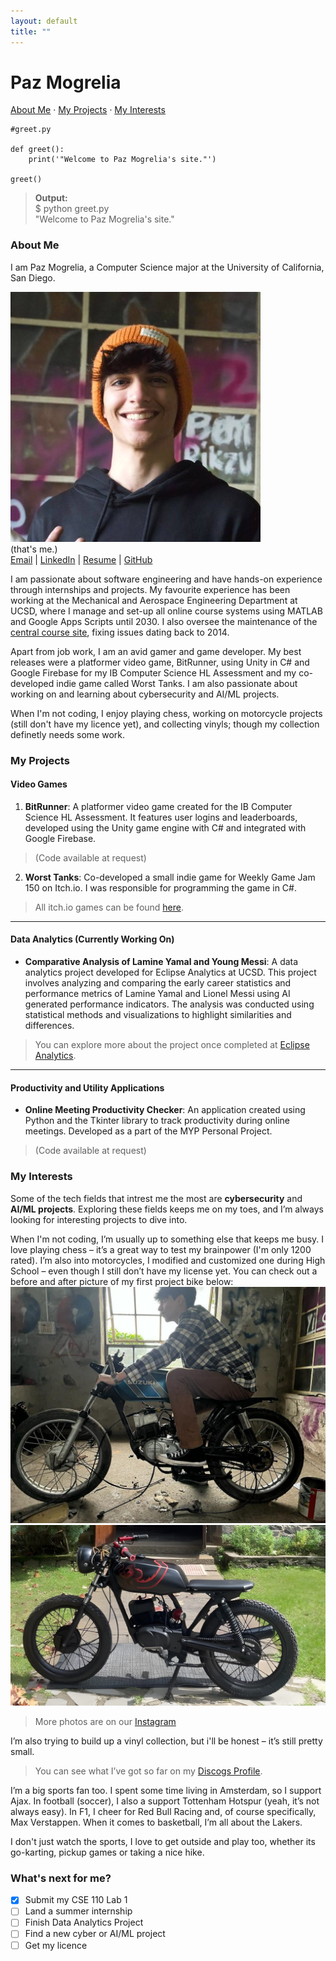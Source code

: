 ```yaml
---
layout: default
title: ""
---
```



<p align="center">

# Paz Mogrelia  
[About Me](#about-me) · [My Projects](#my-projects) · [My Interests](#my-interests)  

</p>

```
#greet.py

def greet():
    print('"Welcome to Paz Mogrelia's site."')

greet()
```
> **Output:** <br>
> $ python greet.py <br>
> "Welcome to Paz Mogrelia's site."
> 

### About Me
<p>  
I am Paz Mogrelia, a Computer Science major at the University of California, San Diego.
<p align="center">

![Headshot](./headshot.jpg)  
(that's me.)<br>
[Email](mailto:pmogrelia@ucsd.edu) | [LinkedIn](http://linkedin.com/in/pazmogrelia) | [Resume](./resume.jpg)  | [GitHub](https://github.com/pmogrelia)

</p>


I am passionate about software engineering and have hands-on experience through internships and projects. My favourite experience has been working at the Mechanical and Aerospace Engineering Department at UCSD, where I manage and set-up all online course systems using MATLAB and Google Apps Scripts until 2030. I also oversee the maintenance of the [central course site](https://mae156b.ucsd.edu/), fixing issues dating back to 2014.

Apart from job work, I am an avid gamer and game developer. My best releases were a platformer video game, BitRunner, using Unity in C# and Google Firebase for my IB Computer Science HL Assessment and my co-developed indie game called Worst Tanks. I am also passionate about working on and learning about cybersecurity and AI/ML projects.

When I'm not coding, I enjoy playing chess, working on motorcycle projects (still don't have my licence yet), and collecting vinyls; though my collection definetly needs some work.

</p>

### My Projects  

#### Video Games  

1. **BitRunner**: A platformer video game created for the IB Computer Science HL Assessment. It features user logins and leaderboards, developed using the Unity game engine with C# and integrated with Google Firebase. 
> (Code available at request)  
2. **Worst Tanks**: Co-developed a small indie game for Weekly Game Jam 150 on Itch.io. I was responsible for programming the game in C#. 
> All itch.io games can be found [here](https://brrrrrr.itch.io/). 

---

#### Data Analytics (Currently Working On)  
- **Comparative Analysis of Lamine Yamal and Young Messi**: A data analytics project developed for Eclipse Analytics at UCSD. This project involves analyzing and comparing the early career statistics and performance metrics of Lamine Yamal and Lionel Messi using AI generated performance indicators. The analysis was conducted using statistical methods and visualizations to highlight similarities and differences. 
>You can explore more about the project once completed at [Eclipse Analytics](https://eclipseanalytics.org).  

---

#### Productivity and Utility Applications  
- **Online Meeting Productivity Checker**: An application created using Python and the Tkinter library to track productivity during online meetings. Developed as a part of the MYP Personal Project. 
> (Code available at request)  
  
### My Interests  
 
Some of the tech fields that intrest me the most are **cybersecurity** and **AI/ML projects**. Exploring these fields keeps me on my toes, and I’m always looking for interesting projects to dive into.  

When I'm not coding, I’m usually up to something else that keeps me busy. I love playing chess – it’s a great way to test my brainpower (I'm only 1200 rated). I’m also into motorcycles, I modified and customized one during High School – even though I still don’t have my license yet. You can check out a before and after picture of my first project bike below:  
![Before Modifications](./motorbike.jpg)
![After Modifications](./motorbike1.jpg)    
> More photos are on our [Instagram](https://www.instagram.com/cafecustoms23/)
> 
I’m also trying to build up a vinyl collection, but i'll be honest – it’s still pretty small. 
>You can see what I’ve got so far on my [Discogs Profile](https://www.discogs.com/user/pmogrelia/collection).  

I’m a big sports fan too. I spent some time living in Amsterdam, so I support Ajax. In football (soccer), I also a support Tottenham Hotspur (yeah, it’s not always easy). In F1, I cheer for Red Bull Racing and, of course specifically, Max Verstappen. When it comes to basketball, I’m all about the Lakers. 

I don't just watch the sports, I love to get outside and play too, whether its go-karting, pickup games or taking a nice hike. 
 

### What's next for me?

- [x] Submit my CSE 110 Lab 1
- [ ] Land a summer internship
- [ ] Finish Data Analytics Project
- [ ] Find a new cyber or AI/ML project
- [ ] Get my licence
